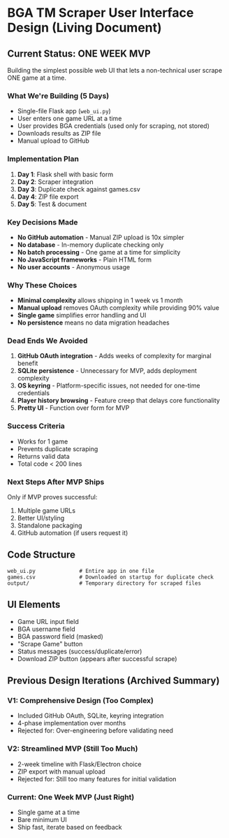 # BGA TM Scraper User Interface Design (Living Document)

## Current Status: ONE WEEK MVP

Building the simplest possible web UI that lets a non-technical user scrape ONE game at a time.

### What We're Building (5 Days)
- Single-file Flask app (`web_ui.py`)
- User enters one game URL at a time
- User provides BGA credentials (used only for scraping, not stored)
- Downloads results as ZIP file
- Manual upload to GitHub

### Implementation Plan
1. **Day 1**: Flask shell with basic form
2. **Day 2**: Scraper integration
3. **Day 3**: Duplicate check against games.csv
4. **Day 4**: ZIP file export
5. **Day 5**: Test & document

### Key Decisions Made
- **No GitHub automation** - Manual ZIP upload is 10x simpler
- **No database** - In-memory duplicate checking only
- **No batch processing** - One game at a time for simplicity
- **No JavaScript frameworks** - Plain HTML form
- **No user accounts** - Anonymous usage

### Why These Choices
- **Minimal complexity** allows shipping in 1 week vs 1 month
- **Manual upload** removes OAuth complexity while providing 90% value
- **Single game** simplifies error handling and UI
- **No persistence** means no data migration headaches

### Dead Ends We Avoided
1. **GitHub OAuth integration** - Adds weeks of complexity for marginal benefit
2. **SQLite persistence** - Unnecessary for MVP, adds deployment complexity
3. **OS keyring** - Platform-specific issues, not needed for one-time credentials
4. **Player history browsing** - Feature creep that delays core functionality
5. **Pretty UI** - Function over form for MVP

### Success Criteria
- Works for 1 game
- Prevents duplicate scraping
- Returns valid data
- Total code < 200 lines

### Next Steps After MVP Ships
Only if MVP proves successful:
1. Multiple game URLs
2. Better UI/styling
3. Standalone packaging
4. GitHub automation (if users request it)

## Code Structure
```
web_ui.py              # Entire app in one file
games.csv              # Downloaded on startup for duplicate check
output/                # Temporary directory for scraped files
```

## UI Elements
- Game URL input field
- BGA username field  
- BGA password field (masked)
- "Scrape Game" button
- Status messages (success/duplicate/error)
- Download ZIP button (appears after successful scrape)

## Previous Design Iterations (Archived Summary)

### V1: Comprehensive Design (Too Complex)
- Included GitHub OAuth, SQLite, keyring integration
- 4-phase implementation over months
- Rejected for: Over-engineering before validating need

### V2: Streamlined MVP (Still Too Much)
- 2-week timeline with Flask/Electron choice
- ZIP export with manual upload
- Rejected for: Still too many features for initial validation

### Current: One Week MVP (Just Right)
- Single game at a time
- Bare minimum UI
- Ship fast, iterate based on feedback
